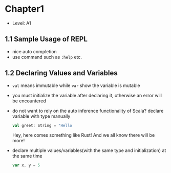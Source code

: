 # Chapter1

* Level: A1

## 1.1 Sample Usage of REPL

* nice auto completion
* use command such as `:help` etc.

## 1.2 Declaring Values and Variables

* `val` means immutable while `var` show the variable is mutable

* you must initialize the variable after declaring it, otherwise an error will be encountered

* do not want to rely on the auto inference functionality of Scala? declare variable with type manually

   ```scala
   val greet: String = "Hello
   ```
   
   Hey, here comes something like Rust! And we all know there will be more!
   
* declare multiple values/variables(with the same type and initialization) at the same time
  ```scala
  var x, y = 5
  ```
  